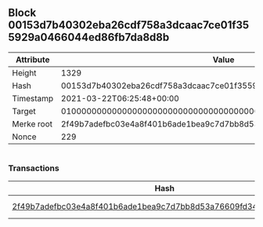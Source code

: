 ## Block 00153d7b40302eba26cdf758a3dcaac7ce01f355929a0466044ed86fb7da8d8b

Attribute | Value
--- | ---
Height | 1329
Hash | 00153d7b40302eba26cdf758a3dcaac7ce01f355929a0466044ed86fb7da8d8b
Timestamp | 2021-03-22T06:25:48+00:00
Target | 0100000000000000000000000000000000000000000000000000000000000000
Merke root | 2f49b7adefbc03e4a8f401b6ade1bea9c7d7bb8d53a76609fd345227e2be0913
Nonce | 229

```

```

### Transactions

Hash | Amount
--- | ---
[2f49b7adefbc03e4a8f401b6ade1bea9c7d7bb8d53a76609fd345227e2be0913](2f49b7adefbc03e4a8f401b6ade1bea9c7d7bb8d53a76609fd345227e2be0913.md) | 10.00000000 SKEPTI 
